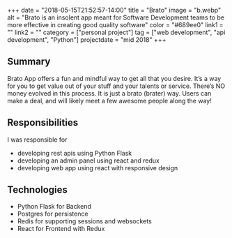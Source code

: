 +++
date = "2018-05-15T21:52:57-14:00"
title = "Brato"
image = "b.webp"
alt = "Brato is an insolent app meant for Software Development teams to be more effective in creating good quality software"
color = "#689ee0"
link1 = ""
link2 = ""
category = ["personal project"]
tag = ["web development", "api development", "Python"]
projectdate = "mid 2018"
+++

## Summary

Brato App offers a fun and mindful way to get all that you desire. It’s a way for you to get value out of your stuff and your talents or service. There’s NO money evolved in this process. It is just a brato (brater) way. Users can make a deal, and will likely meet a few awesome people along the way!

## Responsibilities

I was responsible for

- developing rest apis using Python Flask
- developing an admin panel using react and redux
- developing web app using react with responsive design

## Technologies
- Python Flask for Backend
- Postgres for persistence
- Redis for supporting sessions and websockets
- React for Frontend with Redux
